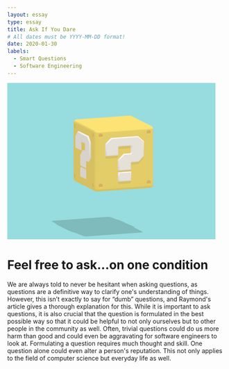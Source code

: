 ```yaml
---
layout: essay
type: essay
title: Ask If You Dare  
# All dates must be YYYY-MM-DD format!
date: 2020-01-30
labels:
  - Smart Questions
  - Software Engineering
---
```


<img class="ui medium floated image" src="../images/questionmark.gif">

# Feel free to ask...on one condition 
We are always told to never be hesitant when asking questions, as questions are a definitive way to clarify one's understanding of things. However, this isn’t exactly to say for “dumb” questions, and Raymond's article gives a thorough explanation for this. While it is important to ask questions, it is also crucial that the question is formulated in the best possible way so that it could be helpful to not only ourselves but to other people in the community as well. Often, trivial questions could do us more harm than good and could even be aggravating for software engineers to look at. Formulating a question requires much thought and skill. One question alone could even alter a person's reputation. This not only applies to the field of computer science but everyday life as well. 
